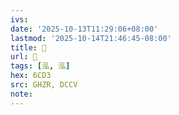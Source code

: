```yaml
---
ivs:
date: '2025-10-13T11:29:06+08:00'
lastmod: '2025-10-14T21:46:45-08:00'
title: 󰠇
url: 󰠇
tags: [泓, 泓]
hex: 6CD3
src: GHZR, DCCV
note:
---
```

